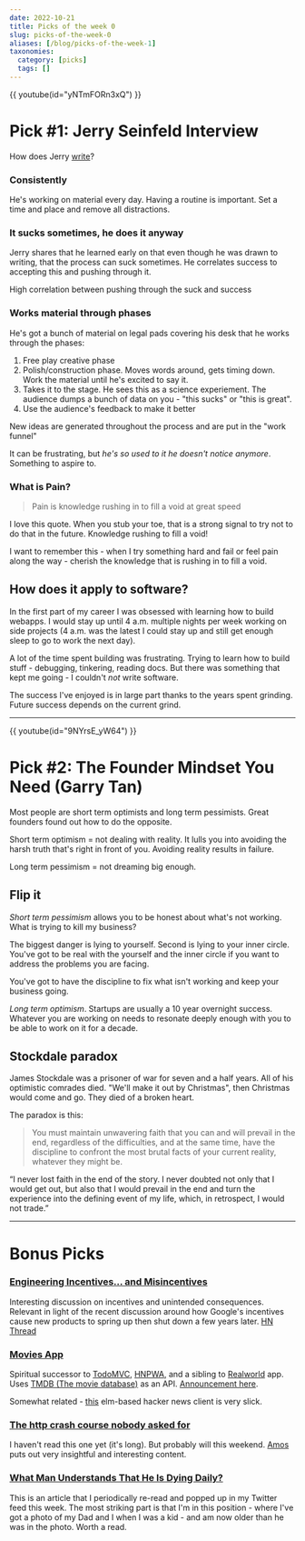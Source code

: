 ```yaml
---
date: 2022-10-21
title: Picks of the week 0
slug: picks-of-the-week-0
aliases: [/blog/picks-of-the-week-1]
taxonomies:
  category: [picks]
  tags: []
---
```


<div class=" mb-4">
    {{ youtube(id="yNTmFORn3xQ") }}
</div>

# Pick #1: Jerry Seinfeld Interview

How does Jerry [write](https://youtu.be/yNTmFORn3xQ?t=701)?

### Consistently

He's working on material every day. Having a routine is important. Set a time and place and remove all distractions.

### It sucks sometimes, he does it anyway

Jerry shares that he learned early on that even though he was drawn to writing, that the process can suck sometimes. He correlates success to accepting this and pushing through it.

High correlation between pushing through the suck and success

### Works material through phases

He's got a bunch of material on legal pads covering his desk that he works through the phases:

1. Free play creative phase
2. Polish/construction phase. Moves words around, gets timing down. Work the material until he's excited to say it.
3. Takes it to the stage. He sees this as a science experiement. The audience dumps a bunch of data on you - "this sucks" or "this is great".
4. Use the audience's feedback to make it better

New ideas are generated throughout the process and are put in the "work funnel"

It can be frustrating, but _he's so used to it he doesn't notice anymore_. Something to aspire to.

### What is Pain?

> Pain is knowledge rushing in to fill a void at great speed

I love this quote. When you stub your toe, that is a strong signal to try not to do that in the future. Knowledge rushing to fill a void!

I want to remember this - when I try something hard and fail or feel pain along the way - cherish the knowledge that is rushing in to fill a void.

## How does it apply to software?

In the first part of my career I was obsessed with learning how to build webapps. I would stay up until 4 a.m. multiple nights per week working on side projects (4 a.m. was the latest I could stay up and still get enough sleep to go to work the next day).

A lot of the time spent building was frustrating. Trying to learn how to build stuff - debugging, tinkering, reading docs. But there was something that kept me going - I couldn't _not_ write software.

The success I've enjoyed is in large part thanks to the years spent grinding. Future success depends on the current grind.

<hr class="mt-8 mb-12"/>

{{ youtube(id="9NYrsE_yW64") }}

# Pick #2: The Founder Mindset You Need (Garry Tan)

Most people are short term optimists and long term pessimists. Great founders found out how to do the opposite.

Short term optimism = not dealing with reality. It lulls you into avoiding the harsh truth that's right in front of you. Avoiding reality results in failure.

Long term pessimism = not dreaming big enough.

## Flip it

_Short term pessimism_ allows you to be honest about what's not working. What is trying to kill my business?

The biggest danger is lying to yourself. Second is lying to your inner circle. You've got to be real with the yourself and the inner circle if you want to address the problems you are facing.

You've got to have the discipline to fix what isn't working and keep your business going.

_Long term optimism_. Startups are usually a 10 year overnight success. Whatever you are working on needs to resonate deeply enough with you to be able to work on it for a decade.

## Stockdale paradox

James Stockdale was a prisoner of war for seven and a half years. All of his optimistic comrades died. "We'll make it out by Christmas", then Christmas would come and go. They died of a broken heart.

The paradox is this:

> You must maintain unwavering faith that you can and will prevail in the end, regardless of the difficulties, and at the same time, have the discipline to confront the most brutal facts of your current reality, whatever they might be.

“I never lost faith in the end of the story. I never doubted not only that I would get out, but also that I would prevail in the end and turn the experience into the defining event of my life, which, in retrospect, I would not trade.”

<hr class="mt-8 mb-12"/>

# Bonus Picks

### [Engineering Incentives... and Misincentives](https://oxide.computer/podcasts/oxide-and-friends/1062204)

Interesting discussion on incentives and unintended consequences. Relevant in light of the recent discussion around how Google's incentives cause new products to spring up then shut down a few years later. [HN Thread](https://news.ycombinator.com/item?id=33022768)

### [Movies App](https://tastejs.com/movies/index.html)

Spiritual successor to [TodoMVC](https://todomvc.com/), [HNPWA](https://hnpwa.com/), and a sibling to [Realworld](https://github.com/gothinkster/realworld) app. Uses [TMDB (The movie database)](https://www.themoviedb.org/) as an API. [Announcement here](https://twitter.com/addyosmani/status/1582798642015924224).

Somewhat related - [this](https://elm-hnpwa.firebaseapp.com/top?page=1) elm-based hacker news client is very slick.

### [The http crash course nobody asked for](https://fasterthanli.me/articles/the-http-crash-course-nobody-asked-for)

I haven't read this one yet (it's long). But probably will this weekend. [Amos](https://twitter.com/fasterthanlime) puts out very insightful and interesting content.

### [What Man Understands That He Is Dying Daily?](https://www.artofmanliness.com/character/advice/what-man-understands-that-he-is-dying-daily-this-is-your-life/)

This is an article that I periodically re-read and popped up in my Twitter feed this week. The most striking part is that I'm in this position - where I've got a photo of my Dad and I when I was a kid - and am now older than he was in the photo. Worth a read.
